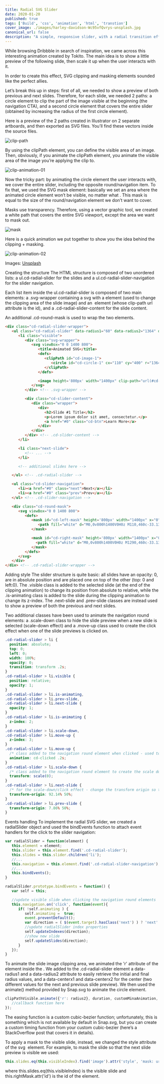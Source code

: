 ```yaml
---
title: Radial SVG Slider
date: 2020-01-20
published: true
tags: ['Build', 'css', 'animation', 'html', 'transtion']
cover_image: ./images/harley-davidson-Wc95vfQvrys-unsplash.jpg
canonical_url: false
description: "A simple, responsive slider, with a radial transition effect powered by SVG clipPath and mask elements."
---
```


While browsing Dribbble in search of inspiration, we came across this interesting animation created by Tokito. The main idea is to show a little preview of the following slide, then scale it up when the user interacts with it.

In order to create this effect, SVG clipping and masking elements sounded like the perfect allies.

Let’s break this up in steps: first of all, we needed to show a preview of both previous and next slides. Therefore, for each slide, we needed 2 paths: a circle element to clip the part of the image visible at the beginning (the navigation CTA), and a second circle element that covers the entire slider (obtained by increasing the radius of the first circle element).

Here is a preview of the 2 paths created in Illustrator on 2 separate artboards, and then exported as SVG files. You’ll find these vectors inside the source files.

![clip-path](https://codyhouse.co/assets/img/gems/radial-svg-slider-clip-path.jpg)

By using the clipPath element, you can define the visible area of an image. Then, obviously, if you animate the clipPath element, you animate the visible area of the image you’re applying the clip to.

![clip-animation-01](https://codyhouse.co/assets/img/gems/gifs/radial-svg-slider-clip-animation-01.gif)


Now the tricky part: by animating the circle element the user interacts with, we cover the entire slider, including the opposite round/navigation item. To fix that, we used the SVG mask element: basically we set an area where the animated circle element won’t be visible, no matter what . This mask is equal to the size of the round/navigation element we don’t want to cover.

Masks use transparency. Therefore, using a vector graphic tool, we created a white path that covers the entire SVG viewport, except the area we want to mask out.

![mask](https://codyhouse.co/assets/img/gems/radial-svg-slider-mask.jpg)

Here is a quick animation we put together to show you the idea behind the clipping + masking.

![clip-animation-02](https://codyhouse.co/assets/img/gems/gifs/radial-svg-slider-clip-animation-02.gif)

Images: [Unsplash](http://docutils.sourceforge.net/mirror/setext.html)

Creating the structure
The HTML structure is composed of two unordered lists: a ul.cd-radial-slider for the slides and a ul.cd-radial-slider-navigation for the slider navigation.

Each list item inside the ul.cd-radial-slider is composed of two main elements: a .svg-wrapper containing a svg with a  <clipPath> element (used to change the clipping area of the slide image) and an <image> element (whose clip-path url attribute is the <clipPath> id), and a .cd-radial-slider-content for the slide content.

An additional .cd-round-mask is used to wrap the two <mask> elements.

```html
<div class="cd-radial-slider-wrapper">
   <ul class="cd-radial-slider" data-radius1="60" data-radius2="1364" data-centerx1="110" data-centerx2="1290">
      <li class="visible">
         <div class="svg-wrapper">
            <svg viewBox="0 0 1400 800">
               <title>Animated SVG</title>
               <defs>
                  <clipPath id="cd-image-1">
                     <circle id="cd-circle-1" cx="110" cy="400" r="1364"/>
                  </clipPath>
               </defs>

               <image height='800px' width="1400px" clip-path="url(#cd-image-1)" xlink:href="img/img-1.jpg"></image>
            </svg>
         </div> <!-- .svg-wrapper -->

         <div class="cd-slider-content">
            <div class="wrapper">
               <div>
                  <h2>Slide #1 Title</h2>
                  <p>Lorem ipsum dolor sit amet, consectetur.</p>
                  <a href="#0" class="cd-btn">Learn More</a>
               </div>
            </div>
         </div> <!-- .cd-slider-content -->
      </li>

      <li class="next-slide">
         <!-- ... -->
      </li>

      <!-- additional slides here -->

   </ul> <!-- .cd-radial-slider -->

   <ul class="cd-slider-navigation">
      <li><a href="#0" class="next">Next</a></li>
      <li><a href="#0" class="prev">Prev</a></li>
   </ul> <!-- .cd-slider-navigation -->

   <div class="cd-round-mask">
      <svg viewBox="0 0 1400 800">
         <defs>
            <mask id="cd-left-mask" height='800px' width="1400px" x="0" y="0" maskUnits="userSpaceOnUse">
               <path fill="white" d="M0,0v800h1400V0H0z M110,460c-33.137,0-60-26.863-60-60s26.863-60,60-60s60,26.863,60,60S143.137,460,110,460z"/>
            </mask>

            <mask id="cd-right-mask" height='800px' width="1400px" x="0" y="0" maskUnits="userSpaceOnUse">
              <path fill="white" d="M0,0v800h1400V0H0z M1290,460c-33.137,0-60-26.863-60-60s26.863-60,60-60s60,26.863,60,60S1323.137,460,1290,460z"/>
            </mask>
         </defs>
      </svg>
   </div>
</div> <!-- .cd-radial-slider-wrapper -->
```

Adding style
The slider structure is quite basic: all slides have an opacity: 0, are in absolute position and are placed one on top of the other (top: 0 and left:0). The .visible class is added to the selected slide (at the end of the clipping animation) to change its position from absolute to relative, while the .is-animating class is added to the slide during the clipping animation to change its z-index. The .next-slide and .prev-slide classes are instead used to show a preview of both the previous and next slides.

Two additional classes have been used to animate the navigation round elements: a .scale-down class to hide the slide preview when a new slide is selected (scale-down effect) and a .move-up class used to create the click effect when one of the slide previews is clicked on.

```css
.cd-radial-slider > li {
  position: absolute;
  top: 0;
  left: 0;
  width: 100%;
  opacity: 0;
  transition: transform .2s;
}
.cd-radial-slider > li.visible {
  position: relative;
  opacity: 1;
}
.cd-radial-slider > li.is-animating, 
.cd-radial-slider > li.prev-slide, 
.cd-radial-slider > li.next-slide {
  opacity: 1;
}
.cd-radial-slider > li.is-animating {
  z-index: 2;
}
.cd-radial-slider > li.scale-down, 
.cd-radial-slider > li.move-up {
  z-index: 3;
}
.cd-radial-slider > li.move-up {
  /* class added to the navigation round element when clicked - used to create the click effect */
  animation: cd-clicked .2s;
}
.cd-radial-slider > li.scale-down {
  /* class added to the navigation round element to create the scale down effect  */
  transform: scale(0);
}
.cd-radial-slider > li.next-slide {
  /* for the scale-down/click effect - change the transform origin so that it is the center of the navigation round element */
  transform-origin: 92.14% 50%;
}
.cd-radial-slider > li.prev-slide {
  transform-origin: 7.86% 50%;
}
```

Events handling
To implement the radial SVG slider, we created a radialSlider object and used the bindEvents function to attach event handlers for the click to the slider navigation:

```js
var radialSlider = function(element) {
   this.element = element;
   this.slider = this.element.find('.cd-radial-slider');
   this.slides = this.slider.children('li');
   //...
   this.navigation = this.element.find('.cd-radial-slider-navigation');
   //...
   this.bindEvents();
} 

radialSlider.prototype.bindEvents = function() {
   var self = this;

   //update visible slide when clicking the navigation round elements
   this.navigation.on('click', function(event){
      if( !self.animating ) {
         self.animating =  true;
         event.preventDefault();
         var direction = ( $(event.target).hasClass('next') ) ? 'next' : 'prev';
         //update radialSlider index properties
         self.updateIndexes(direction);
         //show new slide
         self.updateSlides(direction);
      }
   });
}
```

To animate the slide image clipping area, we animated the 'r' attribute of the <circle> element inside the <clipPath>.
We added to the .cd-radial-slider element a data-radius1 and a data-radius2 attribute to easily retrieve the initial and final radius values, and a data-centerx1 and data-centerx2 for the <circle> center (two different values for the next and previous slide preview).
We then used the animate() method provided by Snap.svg to animate the circle element.

```js
clipPathVisible.animate({'r': radius2}, duration, customMinaAnimation, function(){
   //callback function here
});
```

The easing function is a custom cubic-bezier function; unfortunately, this is something which is not available by default in Snap.svg, but you can create a custom timing function from your custom cubic-bezier (here’s a StackOverflow post that covers it in details).

To apply a mask to the visible slide, instead, we changed the style attribute of the svg <image> element. For example, to mask the slide so that the next slide preview is visible we used:
```js
this.slides.eq(this.visibleIndex).find('image').attr('style', 'mask: url(#'+this.rightMask.attr('id')+')');
```
where this.slides.eq(this.visibleIndex) is the visible slide and this.rightMask.attr('id') is the id of the <mask> element.